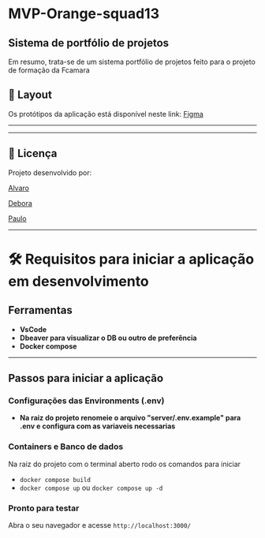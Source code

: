 # MVP-Orange-squad13

## Sistema de portfólio de projetos

Em resumo, trata-se de um sistema portfólio de projetos feito para o projeto de formação da Fcamara

## 🎨 Layout

Os protótipos da aplicação está disponível neste link: <a href="https://www.figma.com/file/utDx59m5Opz1lDSN1J4r9I/Desafio---Programa-de-Forma%C3%A7%C3%A3o-5.0?node-id=214%3A3448&mode=dev">Figma</a>

---

---

## 📝 Licença

Projeto desenvolvido por:

[Alvaro](https://github.com/alguipires)

[Debora](https://github.com/kallyup)

[Paulo](https://github.com/Paulo-Victor-Belens)

---

<!-- ## 🛠 Tecnologias

As seguintes tecnologias foram utilizadas no desenvolvimento da API Rest do projeto:

- **[Java 17](https://www.oracle.com/java)**
- **[Spring Boot 3](https://spring.io/projects/spring-boot)**
- **[Maven](https://maven.apache.org)**
- **[MySQL](https://www.mysql.com)**
- **[Hibernate](https://hibernate.org)**
- **[Flyway](https://flywaydb.org)**
- **[Lombok](https://projectlombok.org)**

--- -->

# 🛠 Requisitos para iniciar a aplicação em desenvolvimento

## Ferramentas

- **VsCode**
- **Dbeaver para visualizar o DB ou outro de preferência**
- **Docker compose**

---

## Passos para iniciar a aplicação

### Configurações das Environments (.env)

- **Na raiz do projeto renomeie o arquivo "server/.env.example" para .env e configura com as variaveis necessarias**

### Containers e Banco de dados

Na raiz do projeto com o terminal aberto rodo os comandos para iniciar

- `docker compose build`
- `docker compose up` ou `docker compose up -d`

### Pronto para testar

Abra o seu navegador e acesse `http://localhost:3000/`
